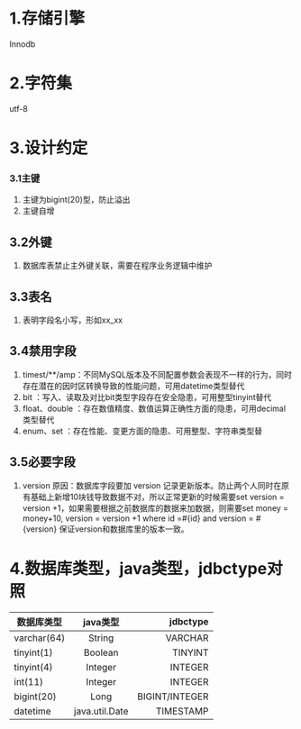 # 1.存储引擎
Innodb

# 2.字符集
utf-8

# 3.设计约定
### 3.1主键
1. 主键为bigint(20)型，防止溢出
2. 主键自增

## 3.2外键
1. 数据库表禁止主外键关联，需要在程序业务逻辑中维护

## 3.3表名
1. 表明字段名小写，形如xx_xx

## 3.4禁用字段
1. timest/**/amp：不同MySQL版本及不同配置参数会表现不一样的行为，同时存在潜在的因时区转换导致的性能问题，可用datetime类型替代
2. bit ：写入、读取及对比bit类型字段存在安全隐患，可用整型tinyint替代
3. float、double ：存在数值精度、数值运算正确性方面的隐患，可用decimal类型替代
4. enum、set ：存在性能、变更方面的隐患、可用整型、字符串类型替

## 3.5必要字段
1. version
原因：数据库字段要加 version  记录更新版本。防止两个人同时在原有基础上新增10块钱导致数据不对，所以正常更新的时候需要set version = version +1，如果需要根据之前数据库的数据来加数据，则需要set money = money+10, version = version +1 where id =#{id} and version = #{version} 保证version和数据库里的版本一致。

# 4.数据库类型，java类型，jdbctype对照
数据库类型|java类型|jdbctype
--|:--:|--:
varchar(64) | String | VARCHAR
tinyint(1) | Boolean | TINYINT
tinyint(4) | Integer | INTEGER
int(11) | Integer | INTEGER
bigint(20) | Long | BIGINT/INTEGER
datetime |java.util.Date | TIMESTAMP
